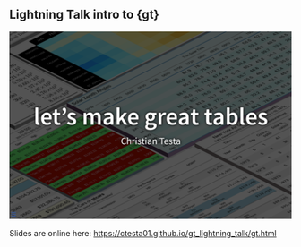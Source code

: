 ## Lightning Talk intro to {gt}

[![](slide_cover.png)](https://ctesta01.github.io/gt_lightning_talk/gt.html#/title-slide)

Slides are online here: 
<https://ctesta01.github.io/gt_lightning_talk/gt.html>